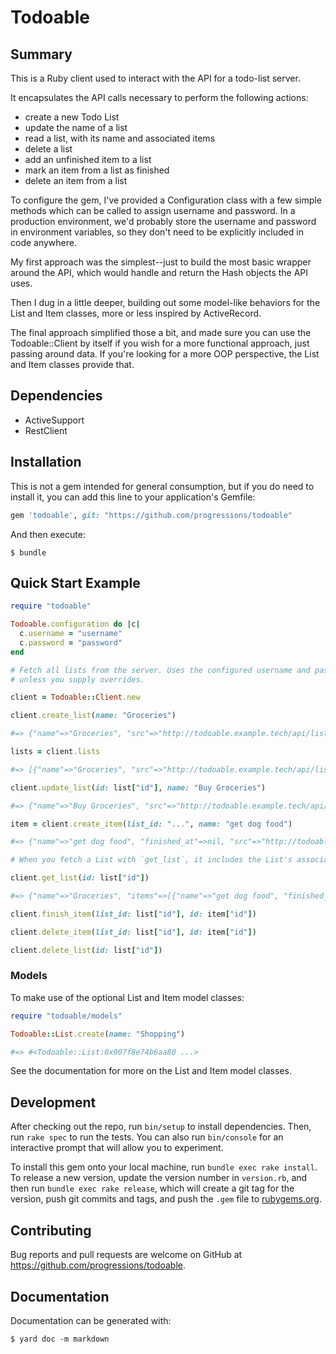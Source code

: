# Todoable

## Summary

This is a Ruby client used to interact with the API for a todo-list server.

It encapsulates the API calls necessary to perform the following actions:

- create a new Todo List
- update the name of a list
- read a list, with its name and associated items
- delete a list
- add an unfinished item to a list
- mark an item from a list as finished
- delete an item from a list

To configure the gem, I've provided a Configuration class with a few simple
methods which can be called to assign username and password. In a
production environment, we'd probably store the username and password in
environment variables, so they don't need to be explicitly included in
code anywhere.

My first approach was the simplest--just to build the most basic wrapper around
the API, which would handle and return the Hash objects the API uses.

Then I dug in a little deeper, building out some model-like behaviors for the
List and Item classes, more or less inspired by ActiveRecord.

The final approach simplified those a bit, and made sure you can use the
Todoable::Client by itself if you wish for a more functional approach,
just passing around data. If you're looking for a more OOP perspective, the
List and Item classes provide that.

## Dependencies

- ActiveSupport
- RestClient

## Installation

This is not a gem intended for general consumption, but if you do need to
install it, you can add this line to your application's Gemfile:

```ruby
gem 'todoable', git: "https://github.com/progressions/todoable"
```

And then execute:

    $ bundle

## Quick Start Example

```ruby
require "todoable"

Todoable.configuration do |c|
  c.username = "username"
  c.password = "password"
end

# Fetch all lists from the server. Uses the configured username and password
# unless you supply overrides.

client = Todoable::Client.new

client.create_list(name: "Groceries")

#=> {"name"=>"Groceries", "src"=>"http://todoable.example.tech/api/lists/...", "id"=>"..."}

lists = client.lists

#=> [{"name"=>"Groceries", "src"=>"http://todoable.example.tech/api/lists/...", "id"=>"..."}, {"name"=>"Death List", "src"=>"http://todoable.example.tech/api/lists/...", "id"=>"..."}, {"name"=>"Shopping", "src"=>"http://todoable.example.tech/api/lists/...", "id"=>"..."}, {"name"=>"Birthday List", "src"=>"http://todoable.example.tech/api/lists/...", "id"=>"..."}]

client.update_list(id: list["id"], name: "Buy Groceries")

#=> {"name"=>"Buy Groceries", "src"=>"http://todoable.example.tech/api/lists/...", "id"=>"..."}

item = client.create_item(list_id: "...", name: "get dog food")

#=> {"name"=>"get dog food", "finished_at"=>nil, "src"=>"http://todoable.example.tech/api/lists/98b2510c-0eb7-4316-bfef-d38c762b1ffb/items/bcf6443f-7231-4064-a607-667369792a77", "id"=>"bcf6443f-7231-4064-a607-667369792a77", "list_id"=>"98b2510c-0eb7-4316-bfef-d38c762b1ffb"}

# When you fetch a List with `get_list`, it includes the List's associated Items.

client.get_list(id: list["id"])

#=> {"name"=>"Groceries", "items"=>[{"name"=>"get dog food", "finished_at"=>nil, "src"=>"http://todoable.example.tech/api/lists/.../items/...", "id"=>"..."}], "id"=>"..."}

client.finish_item(list_id: list["id"], id: item["id"])

client.delete_item(list_id: list["id"], id: item["id"])

client.delete_list(id: list["id"])

```

### Models

To make use of the optional List and Item model classes:

```ruby
require "todoable/models"

Todoable::List.create(name: "Shopping")

#=> #<Todoable::List:0x007f8e74b6aa80 ...>

```

See the documentation for more on the List and Item model classes.

## Development

After checking out the repo, run `bin/setup` to install dependencies. Then, run `rake spec` to run the tests. You can also run `bin/console` for an interactive prompt that will allow you to experiment.

To install this gem onto your local machine, run `bundle exec rake install`. To release a new version, update the version number in `version.rb`, and then run `bundle exec rake release`, which will create a git tag for the version, push git commits and tags, and push the `.gem` file to [rubygems.org](https://rubygems.org).

## Contributing

Bug reports and pull requests are welcome on GitHub at https://github.com/progressions/todoable.

## Documentation

Documentation can be generated with:

    $ yard doc -m markdown

